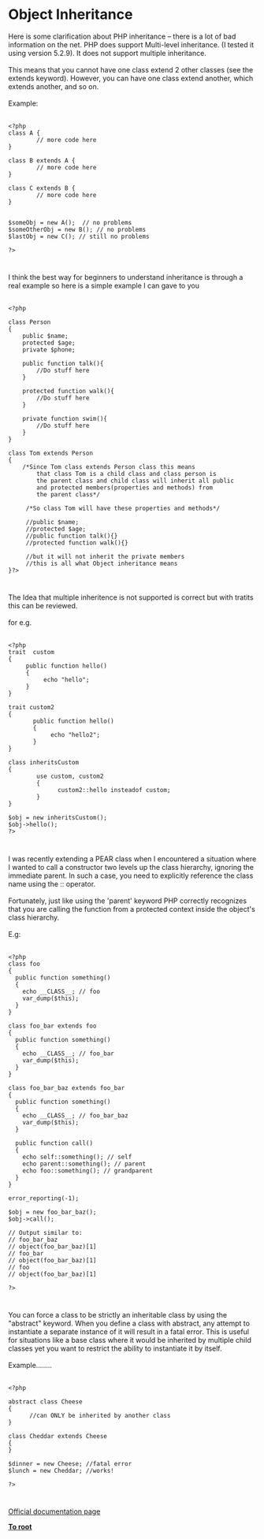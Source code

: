 # Object Inheritance



Here is some clarification about PHP inheritance &#x2013; there is a lot of bad information on the net.  PHP does support Multi-level inheritance.  (I tested it using version 5.2.9).  It does not support multiple inheritance.<br> <br>This means that you cannot have one class extend 2 other classes (see the extends keyword).  However, you can have one class extend another, which extends another, and so on. <br> <br>Example:<br> <br>

```
<?php
class A {
        // more code here
}
 
class B extends A {
        // more code here
}
 
class C extends B {
        // more code here
}
 
 
$someObj = new A();  // no problems
$someOtherObj = new B(); // no problems
$lastObj = new C(); // still no problems
 
?>
```
  

#

I think the best way for beginners to understand inheritance is through a real example so here is a simple example I can gave to you <br><br>

```
<?php

class Person
{
    public $name;
    protected $age;
    private $phone;

    public function talk(){
        //Do stuff here
    }

    protected function walk(){
        //Do stuff here
    }

    private function swim(){
        //Do stuff here
    }
}

class Tom extends Person
{
    /*Since Tom class extends Person class this means 
        that class Tom is a child class and class person is 
        the parent class and child class will inherit all public 
        and protected members(properties and methods) from
        the parent class*/

     /*So class Tom will have these properties and methods*/

     //public $name;
     //protected $age;
     //public function talk(){}
     //protected function walk(){}

     //but it will not inherit the private members 
     //this is all what Object inheritance means
}?>
```
  

#

The Idea that multiple inheritence is not supported is correct but with tratits this can be reviewed.<br><br>for e.g.<br> <br>

```
<?php
trait  custom
{
     public function hello()
     {
          echo "hello";
     }
}

trait custom2
{
       public function hello()
       {
            echo "hello2";
       }
}

class inheritsCustom
{
        use custom, custom2
        {
              custom2::hello insteadof custom;
        }
}

$obj = new inheritsCustom();
$obj->hello();
?>
```
  

#

I was recently extending a PEAR class when I encountered a situation where I wanted to call a constructor two levels up the class hierarchy, ignoring the immediate parent.  In such a case, you need to explicitly reference the class name using the :: operator.<br><br>Fortunately, just like using the &apos;parent&apos; keyword PHP correctly recognizes that you are calling the function from a protected context inside the object&apos;s class hierarchy.<br><br>E.g:<br><br>

```
<?php
class foo
{
  public function something()
  {
    echo __CLASS__; // foo
    var_dump($this);
  }
}

class foo_bar extends foo
{
  public function something()
  {
    echo __CLASS__; // foo_bar
    var_dump($this);
  }
}

class foo_bar_baz extends foo_bar
{
  public function something()
  {
    echo __CLASS__; // foo_bar_baz
    var_dump($this);
  }

  public function call()
  {
    echo self::something(); // self
    echo parent::something(); // parent
    echo foo::something(); // grandparent
  }
}

error_reporting(-1);

$obj = new foo_bar_baz();
$obj->call();

// Output similar to:
// foo_bar_baz
// object(foo_bar_baz)[1]
// foo_bar
// object(foo_bar_baz)[1]
// foo
// object(foo_bar_baz)[1]

?>
```
  

#

You can force a class to be strictly an inheritable class by using the "abstract" keyword. When you define a class with abstract, any attempt to instantiate a separate instance of it will result in a fatal error. This is useful for situations like a base class where it would be inherited by multiple child classes yet you want to restrict the ability to instantiate it by itself.<br><br>Example........<br><br>

```
<?php

abstract class Cheese
{
      //can ONLY be inherited by another class
}

class Cheddar extends Cheese
{
}

$dinner = new Cheese; //fatal error
$lunch = new Cheddar; //works!

?>
```
  

#

[Official documentation page](https://www.php.net/manual/en/language.oop5.inheritance.php)

**[To root](/README.md)**